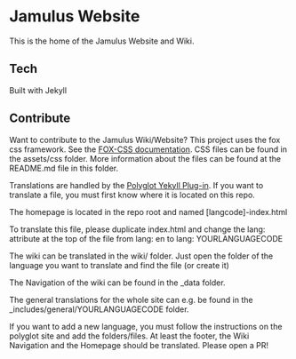 # Jamulus Website

This is the home of the Jamulus Website and Wiki.



## Tech

Built with Jekyll

## Contribute

Want to contribute to the Jamulus Wiki/Website?
This project uses the fox css framework. See the [FOX-CSS documentation](http://www.fox-css.com/documents/).
CSS files can be found in the assets/css folder. More information about the files can be found at the README.md file in this folder. 

Translations are handled by the [Polyglot Yekyll Plug-in](https://github.com/untra/polyglot).
If you want to translate a file, you must first know where it is located on this repo. 

The homepage is located in the repo root and named [langcode]-index.html

To translate this file, please duplicate index.html and change the lang: attribute at the top of the file from lang: en to lang: YOURLANGUAGECODE

The wiki can be translated in the wiki/ folder. Just open the folder of the language you want to translate and find the file (or create it)

The Navigation of the wiki can be found in the _data folder.

The general translations for the whole site can e.g. be found in the _includes/general/YOURLANGUAGECODE folder. 

If you want to add a new language, you must follow the instructions on the polyglot site and add the folders/files. At least the footer, the Wiki Navigation and the Homepage should be translated. 
Please open a PR!
